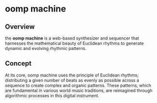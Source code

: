 # oomp machine

## Overview

the **oomp machine** is a web-based synthesizer and sequencer that harnesses the mathematical beauty of Euclidean rhythms to generate dynamic and evolving rhythmic patterns.

## Concept

At its core, oomp machine uses the principle of Euclidean rhythms; distributing a given number of beats as evenly as possible across a sequence to create complex and organic patterns. These patterns, which are fundamental in various world music traditions, are reimagined through algorithmic processes in this digital instrument.
